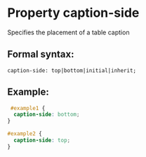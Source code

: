 # Property caption-side

Specifies the placement of a table caption

## Formal syntax:  

```
caption-side: top|bottom|initial|inherit;
```

## Example:  

```css
 #example1 {
  caption-side: bottom;
}

#example2 {
  caption-side: top;
}
```

